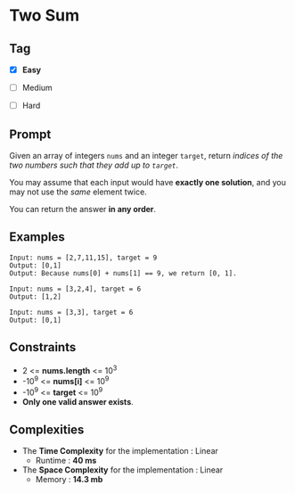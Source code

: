 # Two Sum
## Tag
- [x] **Easy**  
- [ ] Medium  
- [ ] Hard  
  

## Prompt
Given an array of integers `nums` and an integer `target`, return *indices of the two numbers such that they add up to `target`*.  

You may assume that each input would have **exactly one solution**, and you may not use the *same* element twice.  

You can return the answer **in any order**.  
  
## Examples
```
Input: nums = [2,7,11,15], target = 9
Output: [0,1]
Output: Because nums[0] + nums[1] == 9, we return [0, 1].
```
```
Input: nums = [3,2,4], target = 6
Output: [1,2]
```
```
Input: nums = [3,3], target = 6
Output: [0,1]
```
  
## Constraints
* 2 <= **nums.length** <= 10<sup>3</sup>
* -10<sup>9</sup> <= **nums[i]** <= 10<sup>9</sup>
* -10<sup>9</sup> <= **target** <= 10<sup>9</sup>
* **Only one valid answer exists**.
  
## Complexities
* The **Time Complexity** for the implementation : Linear
  * Runtime : **40 ms**  
* The **Space Complexity** for the implementation : Linear
  * Memory : **14.3 mb**
